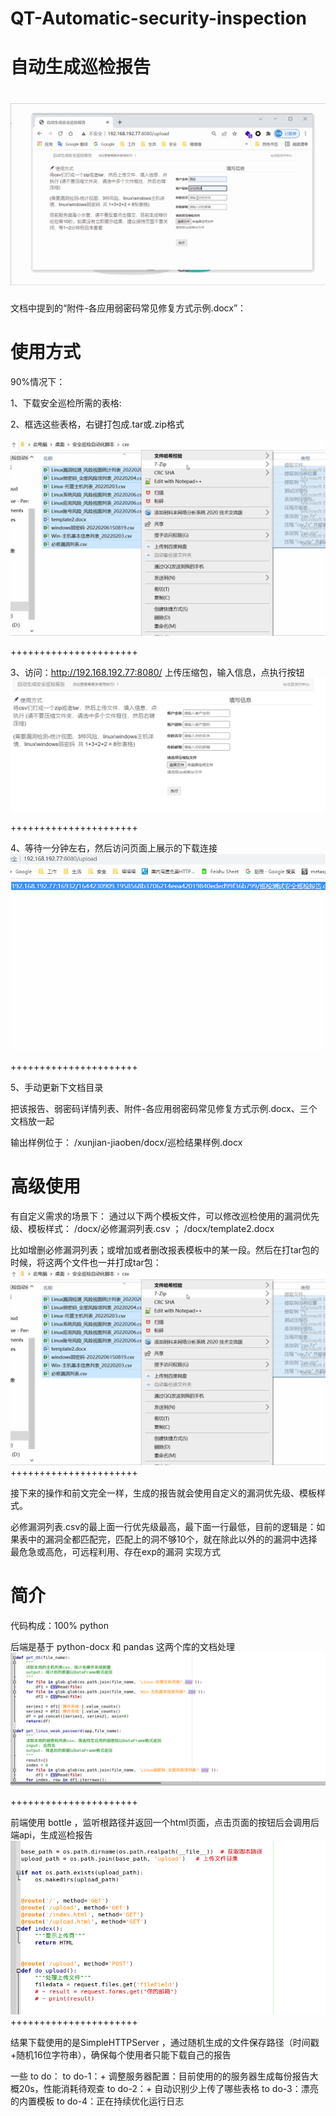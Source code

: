 # QT-Automatic-security-inspection
自动生成巡检报告
=========
 ![](https://github.com/yuchen714/QT-Automatic-security-inspection/blob/main/images/%E4%BD%BF%E7%94%A8.gif)
 =========
 

文档中提到的“附件-各应用弱密码常见修复方式示例.docx”：
 

使用方式
=====================
90%情况下：

1、下载安全巡检所需的表格:
 

2、框选这些表格，右键打包成.tar或.zip格式

 ![]( https://github.com/yuchen714/QT-Automatic-security-inspection/blob/main/images/%E5%8E%8B%E7%BC%A9.gif)


++++++++++++++++++++++


3、访问：http://192.168.192.77:8080/ 上传压缩包，输入信息，点执行按钮
 ![](https://github.com/yuchen714/QT-Automatic-security-inspection/blob/main/images/%E9%A1%B5%E9%9D%A2.png)

++++++++++++++++++++++


4、等待一分钟左右，然后访问页面上展示的下载连接
  ![](https://github.com/yuchen714/QT-Automatic-security-inspection/blob/main/images/%E4%B8%8B%E8%BD%BD.gif)


++++++++++++++++++++++


5、手动更新下文档目录


把该报告、弱密码详情列表、附件-各应用弱密码常见修复方式示例.docx、三个文档放一起

输出样例位于：
/xunjian-jiaoben/docx/巡检结果样例.docx




高级使用
==
有自定义需求的场景下：
通过以下两个模板文件，可以修改巡检使用的漏洞优先级、模板样式：
  /docx/必修漏洞列表.csv ；
  /docx/template2.docx
 
 
比如增删必修漏洞列表；或增加或者删改报表模板中的某一段。然后在打tar包的时候，将这两个文件也一并打成tar包：
  ![](https://github.com/yuchen714/QT-Automatic-security-inspection/blob/main/images/%E5%8E%8B%E7%BC%A92.png)
 ++++++++++++++++++++++

 
 
 
接下来的操作和前文完全一样，生成的报告就会使用自定义的漏洞优先级、模板样式。


必修漏洞列表.csv的最上面一行优先级最高，最下面一行最低，目前的逻辑是：如果表中的漏洞全都匹配完，匹配上的洞不够10个，就在除此以外的的漏洞中选择最危急或高危，可远程利用、存在exp的漏洞
实现方式

简介
==
代码构成：100% python

后端是基于 python-docx 和 pandas 这两个库的文档处理
   ![](https://github.com/yuchen714/QT-Automatic-security-inspection/blob/main/images/%E4%BB%A3%E7%A0%811.png)

++++++++++++++++++++++


前端使用 bottle ，监听根路径并返回一个html页面，点击页面的按钮后会调用后端api，生成巡检报告
   ![](https://github.com/yuchen714/QT-Automatic-security-inspection/blob/main/images/%E4%BB%A3%E7%A0%812.png)
++++++++++++++++++++++



结果下载使用的是SimpleHTTPServer ，通过随机生成的文件保存路径（时间戳+随机16位字符串），确保每个使用者只能下载自己的报告

一些 to do：
to do-1：+ 调整服务器配置：目前使用的的服务器生成每份报告大概20s，性能消耗待观查
to do-2：+ 自动识别少上传了哪些表格
to do-3：漂亮的内置模板
to do-4：正在持续优化运行日志
